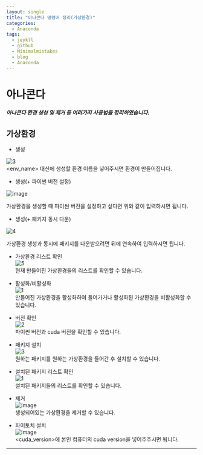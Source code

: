 ```yaml
---
layout: single
title: "아나콘다 명령어 정리(가상환경)"
categories:
  - Anaconda
tags:
  - jeykll
  - github
  - Minimalmistakes
  - blog
  - Anaconda
---
```


# 아나콘다
##### 아나콘다 환경 생성 및 제거 등 여러가지 사용법을 정리하였습니다.

## 가상환경
- 생성

![3](https://user-images.githubusercontent.com/61397479/81694548-69428e80-949c-11ea-82b2-b9de4985668d.PNG)  
<env_name> 대신에 생성할 환경 이름을 넣어주시면 환경이 만들어집니다.  

- 생성(+ 파이썬 버전 설정)

![image](https://user-images.githubusercontent.com/61397479/81696288-aad43900-949e-11ea-8827-b9ad29c5fe0b.png)  

가상환경을 생성할 때 파이썬 버전을 설정하고 싶다면 위와 같이 입력하시면 됩니다.  

- 생성(+ 패키지 동시 다운)  

![4](https://user-images.githubusercontent.com/61397479/81696459-dfe08b80-949e-11ea-9efe-eb6874c99538.PNG)  

가상환경 생성과 동시에 패키지를 다운받으려면 뒤에 연속하여 입력하시면 됩니다.  

- 가상환경 리스트 확인  
![5](https://user-images.githubusercontent.com/61397479/81696529-fa1a6980-949e-11ea-84dd-add349a7675b.PNG)  
현재 만들어진 가상환경들의 리스트를 확인할 수 있습니다.  

- 활성화/비활성화  
![1](https://user-images.githubusercontent.com/61397479/81696733-4a91c700-949f-11ea-8004-bb14b09eab57.png)  
만들어진 가상환경을 활성화하여 들어가거나 활성화된 가상환경을 비활성화할 수 있습니다.  

- 버전 확인  
![2](https://user-images.githubusercontent.com/61397479/81697465-018e4280-94a0-11ea-8a1b-2aa0da06edb2.png)  
파이썬 버전과 cuda 버전을 확인할 수 있습니다.  

- 패키지 설치  
![3](https://user-images.githubusercontent.com/61397479/81697639-24b8f200-94a0-11ea-8608-c76a0dda0eec.PNG)  
원하는 패키지를 원하는 가상환경을 들어간 후 설치할 수 있습니다.  

- 설치된 패키지 리스트 확인  
![1](https://user-images.githubusercontent.com/61397479/81697769-3b5f4900-94a0-11ea-94bb-087d1682c708.PNG)  
설치된 패키지들의 리스트를 확인할 수 있습니다.

- 제거  
![image](https://user-images.githubusercontent.com/61397479/81697878-4e721900-94a0-11ea-808b-31bf47fdb725.png)  
생성되어있는 가상환경을 제거할 수 있습니다.  

- 파이토치 설치  
![image](https://user-images.githubusercontent.com/61397479/81698051-6d70ab00-94a0-11ea-912f-5550a30a735d.png)  
<cuda_version>에 본인 컴퓨터의 cuda version을 넣어주주시면 됩니다.  
---
